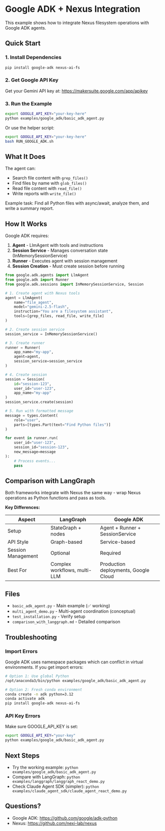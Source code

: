 # Google ADK + Nexus Integration

This example shows how to integrate Nexus filesystem operations with Google ADK agents.

## Quick Start

### 1. Install Dependencies

```bash
pip install google-adk nexus-ai-fs
```

### 2. Get Google API Key

Get your Gemini API key at: https://makersuite.google.com/app/apikey

### 3. Run the Example

```bash
export GOOGLE_API_KEY="your-key-here"
python examples/google_adk/basic_adk_agent.py
```

Or use the helper script:
```bash
export GOOGLE_API_KEY="your-key-here"
bash RUN_GOOGLE_ADK.sh
```

## What It Does

The agent can:
- Search file content with `grep_files()`
- Find files by name with `glob_files()`
- Read file content with `read_file()`
- Write reports with `write_file()`

Example task: Find all Python files with async/await, analyze them, and write a summary report.

## How It Works

Google ADK requires:
1. **Agent** - LlmAgent with tools and instructions
2. **Session Service** - Manages conversation state (InMemorySessionService)
3. **Runner** - Executes agent with session management
4. **Session Creation** - Must create session before running

```python
from google.adk.agents import LlmAgent
from google.adk import Runner
from google.adk.sessions import InMemorySessionService, Session

# 1. Create agent with Nexus tools
agent = LlmAgent(
    name="file_agent",
    model="gemini-2.5-flash",
    instruction="You are a filesystem assistant",
    tools=[grep_files, read_file, write_file]
)

# 2. Create session service
session_service = InMemorySessionService()

# 3. Create runner
runner = Runner(
    app_name="my-app",
    agent=agent,
    session_service=session_service
)

# 4. Create session
session = Session(
    id="session-123",
    user_id="user-123",
    app_name="my-app"
)
session_service.create(session)

# 5. Run with formatted message
message = types.Content(
    role="user",
    parts=[types.Part(text="Find Python files")]
)

for event in runner.run(
    user_id="user-123",
    session_id="session-123",
    new_message=message
):
    # Process events...
    pass
```

## Comparison with LangGraph

Both frameworks integrate with Nexus the same way - wrap Nexus operations as Python functions and pass as tools.

**Key Differences:**

| Aspect | LangGraph | Google ADK |
|--------|-----------|------------|
| Setup | StateGraph + nodes | Agent + Runner + SessionService |
| API Style | Graph-based | Service-based |
| Session Management | Optional | Required |
| Best For | Complex workflows, multi-LLM | Production deployments, Google Cloud |

## Files

- `basic_adk_agent.py` - Main example (✅ working)
- `multi_agent_demo.py` - Multi-agent coordination (conceptual)
- `test_installation.py` - Verify setup
- `comparison_with_langgraph.md` - Detailed comparison

## Troubleshooting

### Import Errors

Google ADK uses namespace packages which can conflict in virtual environments. If you get import errors:

```bash
# Option 1: Use global Python
/opt/anaconda3/bin/python examples/google_adk/basic_adk_agent.py

# Option 2: Fresh conda environment
conda create -n adk python=3.12
conda activate adk
pip install google-adk nexus-ai-fs
```

### API Key Errors

Make sure GOOGLE_API_KEY is set:
```bash
export GOOGLE_API_KEY="your-key"
python examples/google_adk/basic_adk_agent.py
```

## Next Steps

- Try the working example: `python examples/google_adk/basic_adk_agent.py`
- Compare with LangGraph: `python examples/langgraph/langgraph_react_demo.py`
- Check Claude Agent SDK (simpler): `python examples/claude_agent_sdk/claude_agent_react_demo.py`

## Questions?

- Google ADK: https://github.com/google/adk-python
- Nexus: https://github.com/nexi-lab/nexus
